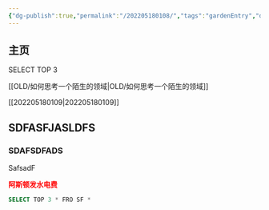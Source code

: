 ```yaml
---
{"dg-publish":true,"permalink":"/202205180108/","tags":"gardenEntry","dgHomeLink":true,"dgPassFrontmatter":false}
---
```



## 主页 
SELECT TOP 3 

[[OLD/如何思考一个陌生的领域|OLD/如何思考一个陌生的领域]]

[[202205180109|202205180109]]

## SDFASFJASLDFS
### SDAFSDFADS
SafsadF

<strong><font color=#FF0000>阿斯顿发水电费</font></strong>

```SQL
SELECT TOP 3 * FRO SF *
```